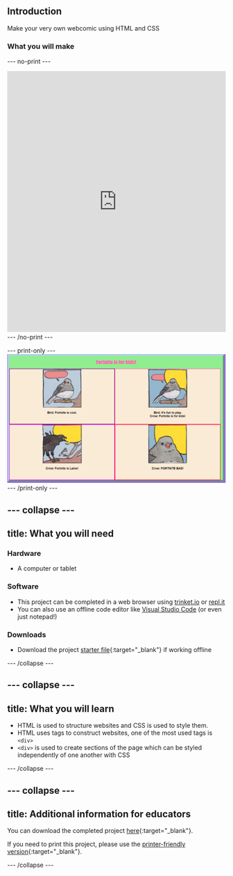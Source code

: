 ## Introduction

Make your very own webcomic using HTML and CSS

### What you will make

--- no-print ---
<div>
  <iframe src="https://trinket.io/embed/html/02478bcf2c?outputOnly=true" width="100%" height="600" frameborder="0" marginwidth="0" marginheight="0" allowfullscreen></iframe>
</div>
--- /no-print ---

--- print-only ---
![Complete project](images/example_birb.png)
--- /print-only ---

--- collapse ---
---
title: What you will need
---
### Hardware

+ A computer or tablet

### Software

+ This project can be completed in a web browser using [trinket.io](https://trinket.io/) or [repl.it](https://replit.com/)
+ You can also use an offline code editor like [Visual Studio Code](https://code.visualstudio.com/Download) (or even just notepad!)


### Downloads

+ Download the project [starter file](http://rpf.io/p/en/webcomic-go){:target="_blank"} if working offline

--- /collapse ---

--- collapse ---
---
title: What you will learn
---

+ HTML is used to structure websites and CSS is used to style them.
+ HTML uses tags to construct websites, one of the most used tags is ```<div>```
+ ```<div>``` is used to create sections of the page which can be styled independently of one another with CSS

--- /collapse ---

--- collapse ---
---
title: Additional information for educators
---

You can download the completed project [here](http://rpf.io/p/en/webcomic-birb-get){:target="_blank"}.

If you need to print this project, please use the [printer-friendly version](https://projects.raspberrypi.org/en/projects/webcomic/print){:target="_blank"}.

--- /collapse ---
